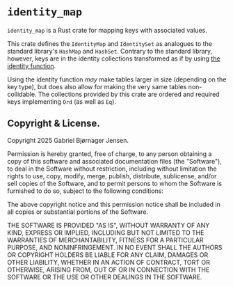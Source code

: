 # `identity_map`

`identity_map` is a Rust crate for mapping keys with associated values.

This crate defines the `IdentityMap` and `IdentitySet` as analogues to the standard library's `HashMap` and `HashSet`.
Contrary to the standard library, however, keys are in the identity collections transformed as if by using [the identity function](https://en.wikipedia.org/wiki/Identity_function/).

Using the identity function *may* make tables larger in size (depending on the key type), but does also allow for making the very same tables non-collidable.
The collections provided by this crate are ordered and required keys implementing `Ord` (as well as `Eq`).

## Copyright & License.

Copyright 2025 Gabriel Bjørnager Jensen.

Permission is hereby granted, free of charge, to any person obtaining a copy of this software and associated documentation files (the "Software"), to deal in the Software without restriction, including without limitation the rights to use, copy, modify, merge, publish, distribute, sublicense, and/or sell copies of the Software, and to permit persons to whom the Software is furnished to do so, subject to the following conditions:

The above copyright notice and this permission notice shall be included in all copies or substantial portions of the Software.

THE SOFTWARE IS PROVIDED "AS IS", WITHOUT WARRANTY OF ANY KIND, EXPRESS OR IMPLIED, INCLUDING BUT NOT LIMITED TO THE WARRANTIES OF MERCHANTABILITY, FITNESS FOR A PARTICULAR PURPOSE, AND NONINFRINGEMENT. IN NO EVENT SHALL THE AUTHORS OR COPYRIGHT HOLDERS BE LIABLE FOR ANY CLAIM, DAMAGES OR OTHER LIABILITY, WHETHER IN AN ACTION OF CONTRACT, TORT OR OTHERWISE, ARISING FROM, OUT OF OR IN CONNECTION WITH THE SOFTWARE OR THE USE OR OTHER DEALINGS IN THE SOFTWARE.
